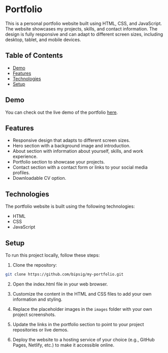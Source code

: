 # Portfolio

This is a personal portfolio website built using HTML, CSS, and JavaScript. The website showcases my projects, skills, and contact information. The design is fully responsive and can adapt to different screen sizes, including desktop, tablet, and mobile devices.

## Table of Contents
- [Demo](#demo)
- [Features](#features)
- [Technologies](#technologies)
- [Setup](#setup)

## Demo

You can check out the live demo of the portfolio [here](/).

## Features

- Responsive design that adapts to different screen sizes.
- Hero section with a background image and introduction.
- About section with information about yourself, skills, and work experience.
- Portfolio section to showcase your projects.
- Contact section with a contact form or links to your social media profiles.
- Downloadable CV option.

## Technologies

The portfolio website is built using the following technologies:

- HTML
- CSS
- JavaScript

## Setup

To run this project locally, follow these steps:

1. Clone the repository:

```bash
git clone https://github.com/bipsig/my-portfolio.git
```

2. Open the index.html file in your web browser.

3. Customize the content in the HTML and CSS files to add your own information and styling.

4. Replace the placeholder images in the `images` folder with your own project screenshots.

5. Update the links in the portfolio section to point to your project repositories or live demos.

6. Deploy the website to a hosting service of your choice (e.g., GitHub Pages, Netlify, etc.) to make it accessible online.
